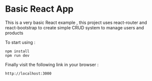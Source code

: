 # Basic React App

This is a very basic React example , this project uses react-router and react-bootstrap
to create simple CRUD system to manage users and products

To start using :

```
npm install
npm run dev
```

Finally visit the following link in your browser :

```
http://localhost:3000
```